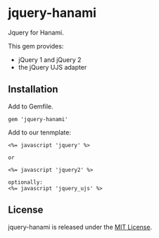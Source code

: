 # jquery-hanami

Jquery for Hanami.

This gem provides:

  * jQuery 1 and jQuery 2
  * the jQuery UJS adapter

## Installation

Add to Gemfile.
```
gem 'jquery-hanami'
```

Add to our tenmplate:
```
<%= javascript 'jquery' %>

or

<%= javascript 'jquery2' %>

optionally:
<%= javascript 'jquery_ujs' %>
```

## License

jquery-hanami is released under the [MIT License](MIT-LICENSE).
